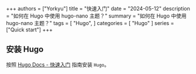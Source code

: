 +++
authors = ["Yorkyu"]
title = "快速入门"
date = "2024-05-12"
description = "如何在 Hugo 中使用 hugo-nano 主题？"
summary = "如何在 Hugo 中使用 hugo-nano 主题？"
tags = [
  "Hugo",
]
categories = [
  "Hugo"
]
series = ["Quick start"]
+++

## 安装 Hugo
按照 [Hugo Docs - 快速入门](https://gohugo.io/getting-started/quick-start/) 指南安装 `Hugo`。

